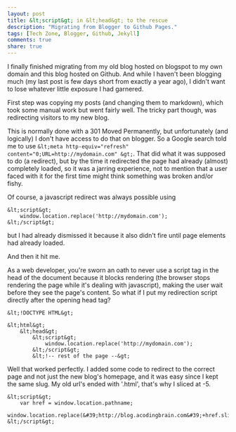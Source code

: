```yaml
---
layout: post
title: &lt;script&gt; in &lt;head&gt; to the rescue
description: "Migrating from Blogger to Github Pages."
tags: [Tech Zone, Blogger, Github, Jekyll]
comments: true
share: true
---
```


I finally finished migrating from my old blog hosted on blogspot to my own domain and this blog hosted on Github. And while I haven't been blogging much (my last post is few days short from exactly a year ago), I didn't want to lose whatever little exposure I had garnered.

First step was copying my posts (and changing them to markdown), which took some manual work but went fairly well. The tricky part though, was redirecting visitors to my new blog.

This is normally done with a 301 Moved Permanently, but unfortunately (and logically) I don't have access to do that on blogger. So a Google search told me to use `&lt;meta http-equiv="refresh" content="0;URL=http://mydomain.com" &gt;`. That did what it was supposed to do (a redirect), but by the time it redirected the page had already (almost) completely loaded, so it was a jarring experience, not to mention that a user faced with it for the first time might think something was broken and/or fishy.

Of course, a javascript redirect was always possible using 
```
&lt;script&gt;
	window.location.replace('http://mydomain.com');
&lt;/script&gt;
```
but I had already dismissed it because it also didn't fire until page elements had already loaded. 

And then it hit me.

As a web developer, you're sworn an oath to never use a script tag in the head of the document because it blocks rendering (the browser stops rendering the page while it's dealing with javascript), making the user wait before they see the page's content. So what if I put my redirection script directly after the opening head tag?
```
&lt;!DOCTYPE HTML&gt;

&lt;html&gt;
	&lt;head&gt;
		&lt;script&gt;
			window.location.replace('http://mydomain.com');
		&lt;/script&gt;
		&lt;!-- rest of the page --&gt;
```
Well that worked perfectly. I added some code to redirect to the correct page and not just the new blog's homepage, and it was easy since I kept the same slug. My old url's ended with '.html', that's why I sliced at -5.
```
&lt;script&gt;
	var href = window.location.pathname;
    window.location.replace(&#39;http://blog.acodingbrain.com&#39;+href.slice(href.lastIndexOf(&#39;/&#39;),-5));
&lt;/script&gt;
```

